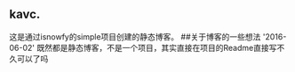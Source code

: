 ## kavc.
这是通过isnowfy的simple项目创建的静态博客。
##关于博客的一些想法 
'2016-06-02'
既然都是静态博客，不是一个项目，其实直接在项目的Readme直接写不久可以了吗
